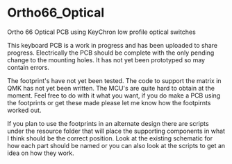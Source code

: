 # Ortho66_Optical
 Ortho 66 Optical PCB using KeyChron low profile optical switches

This keyboard PCB is a work in progress and has been uploaded to share progress. Electrically the PCB should be complete with the only pending change to the mounting holes. It has not yet been prototyped so may contain errors.

The footprint's have not yet been tested.
The code to support the matrix in QMK has not yet been written.
The MCU's are quite hard to obtain at the moment.
Feel free to do with it what you want, if you do make a PCB using the footprints or get these made please let me know how the footpirnts worked out.

If you plan to use the footprints in an alternate design there are scripts under the resource folder that will place the supporting components in what I think should be the correct position. Look at the existing schematic for how each part should be named or you can also look at the scripts to get an idea on how they work.

